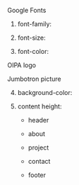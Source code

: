 Google Fonts

1. font-family:

2. font-size:

3. font-color:



OIPA logo

Jumbotron picture

4. background-color:

5. content height:
    
    - header
    
    - about
    
    - project
    
    - contact
    
    - footer